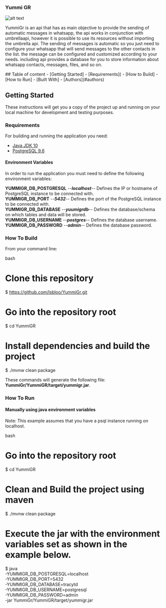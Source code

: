<h3>Yummi GR </h3>

![alt text](https://www.pngkit.com/png/full/405-4055413_yummy-cute-donnut-omnomnom-yamiyami-yummy-pug-in.png)
<br>
<p>
  YummiGr is an api that has as main objective to provide the sending of automatic messages in whatsapp, the api works in conjunction with umbrellaapi, however it is possible to use its resources without importing the umbrella api. The sending of messages is automatic so you just need to configure your whatsapp that will send messages to the other contacts in the list. the message can be configured and customized according to your needs. including api provides a database for you to store information about whatsapp contacts, messages, files, and so on.
</p>
## Table of content
- [Getting Started]
- [Requirements](
- [How to Build]
- [How to Run]
- [Built With]
- [Authors](#authors)

## Getting Started

These instructions will get you a copy of the project up and running on your local machine for development and testing purposes.

### Requirements

For building and running the application you need:

- [Java JDK 10](http://www.oracle.com/technetwork/java/javase/downloads/jdk10-downloads-4416644.html)
- [PostgreSQL 9.6](https://www.enterprisedb.com/downloads/postgres-postgresql-downloads)

#### Environment Variables

In order to run the application you must need to define the following environment variables:

 **YUMMIGR_DB_POSTGRESQL**         --***localhost***--      Defines the IP or hostname of PostgreSQL instance to be connected with.                                                                                                            
 **YUMMIGR_DB_PORT**          --***5432***--          Defines the port of the PostgreSQL instance to be connected with.                                                                                                                  
 **YUMMIGR_DB_DATABASE**      --***yuumigrdb***--      Defines the database/schema on which tables and data will be stored.                                                                                                         
 **YUMMIGR_DB_USERNAME**     --***postgres***--         Defines the database username.                                                                                                                                                
 **YUMMIGR_DB_PASSWORD**   --***admin***--         Defines the database password.   
 
 ### How To Build

From your command line:

bash
# Clone this repository
$ https://github.com/lsbloo/YummiGr.git

# Go into the repository root
$ cd YummiGR

# Install dependencies and build the project
$ ./mvnw clean package


These commands will generate the following file: **YummiGr/YummiGR/target/yummigr.jar**.

### How To Run

#### Manually using java environment variables
Note: This example assumes that you have a psql instance running on localhost.

bash
# Go into the repository root
$ cd YummiGR

# Clean and Build the project using maven
$ ./mvnw clean package

# Execute the jar with the environment variables set as shown in the example below.
$ java \
-YUMMIGR_DB_POSTGRESQL=localhost \
-YUMMIGR_DB_PORT=5432 \
-YUMMIGR_DB_DATABASE=tracytd \
-YUMMIGR_DB_USERNAME=postgresql \
-YUMMIGR_DB_PASSWORD=admin \
-jar YummiGr/YummiGR/target/yummigr.jar

 
 
 
